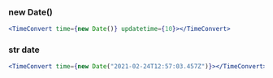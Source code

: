 ### new Date()

```jsx
<TimeConvert time={new Date()} updatetime={10}></TimeConvert>
```

### str date

```jsx
<TimeConvert time={new Date("2021-02-24T12:57:03.457Z")}></TimeConvert>
```
